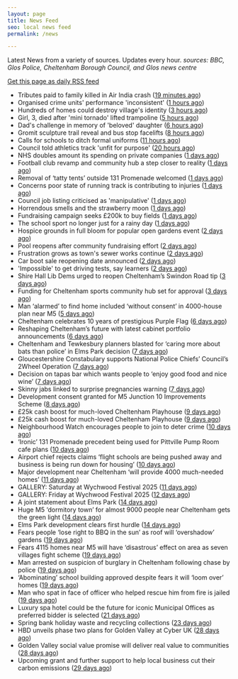 ```yaml
---
layout: page
title: News Feed
seo: local news feed
permalink: /news

---
```


Latest News from a variety of sources. Updates every hour.
_sources: BBC, Glos Police, Cheltenham Borough Council, and Glos news centre_

[Get this page as daily RSS feed](/daily.rss)

<!-- news_marker starts -->
- Tributes paid to family killed in Air India crash ([19 minutes ago](https://www.bbc.com/news/articles/cq69npp0l9no))
- Organised crime units' performance 'inconsistent' ([1 hours ago](https://www.bbc.com/news/articles/c8rezd6j42vo))
- Hundreds of homes could destroy village's identity ([3 hours ago](https://www.bbc.com/news/articles/cdj9vnpx82po))
- Girl, 3, died after 'mini tornado' lifted trampoline ([5 hours ago](https://www.bbc.com/news/articles/cx2j9p12m52o))
- Dad's challenge in memory of 'beloved' daughter ([6 hours ago](https://www.bbc.com/news/articles/c3e5qzklpzpo))
- Gromit sculpture trail reveal and bus stop facelifts ([8 hours ago](https://www.bbc.com/news/articles/c706p9w35xeo))
- Calls for schools to ditch formal uniforms ([11 hours ago](https://www.bbc.com/news/articles/c79eg0w59y8o))
- Council told athletics track 'unfit for purpose' ([20 hours ago](https://www.bbc.com/news/articles/cvg76n7dxn9o))
- NHS doubles amount its spending on private companies ([1 days ago](https://www.bbc.com/news/articles/cy0jzvxwr4xo))
- Football club revamp and community hub a step closer to reality ([1 days ago](https://gloucesternewscentre.co.uk/football-club-revamp-and-community-hub-a-step-closer-to-reality/))
- Removal of ‘tatty tents’ outside 131 Promenade welcomed ([1 days ago](https://gloucesternewscentre.co.uk/removal-of-tatty-tents-outside-131-promenade-welcomed/))
- Concerns poor state of running track is contributing to injuries ([1 days ago](https://gloucesternewscentre.co.uk/concerns-poor-state-of-running-track-is-contributing-to-injuries/))
- Council job listing criticised as 'manipulative' ([1 days ago](https://www.bbc.com/news/articles/c74qk45gxygo))
- Horrendous smells and the strawberry moon ([1 days ago](https://www.bbc.com/news/articles/c2lk8l1ypxko))
- Fundraising campaign seeks £200k to buy fields ([1 days ago](https://www.bbc.com/news/articles/c365lx9x187o))
- The school sport no longer just for a rainy day ([1 days ago](https://www.bbc.com/news/articles/clygej1emezo))
- Hospice grounds in full bloom for popular open gardens event ([2 days ago](https://gloucesternewscentre.co.uk/hospice-grounds-in-full-bloom-for-popular-open-gardens-event/))
- Pool reopens after community fundraising effort ([2 days ago](https://www.bbc.com/news/articles/cg5vl5zvp69o))
- Frustration grows as town's sewer works continue ([2 days ago](https://www.bbc.com/news/articles/c5yq58qpgd7o))
- Car boot sale reopening date announced ([2 days ago](https://www.bbc.com/news/articles/c3v54dgvq6go))
- 'Impossible' to get driving tests, say learners ([2 days ago](https://www.bbc.com/news/articles/c8jgndjnlmvo))
- Shire Hall Lib Dems urged to reopen Cheltenham’s Swindon Road tip ([3 days ago](https://gloucesternewscentre.co.uk/shire-hall-lib-dems-urged-to-reopen-cheltenhams-swindon-road-tip/))
- Funding for Cheltenham sports community hub set for approval ([3 days ago](https://gloucesternewscentre.co.uk/funding-for-cheltenham-sports-community-hub-set-for-approval/))
- Man ‘alarmed’ to find home included ‘without consent’ in 4000-house plan near M5 ([5 days ago](https://gloucesternewscentre.co.uk/man-alarmed-to-find-home-included-without-consent-in-4000-house-plan-near-m5/))
- Cheltenham celebrates 10 years of prestigious Purple Flag ([6 days ago](https://www.cheltenham.gov.uk/news/article/3019/cheltenham_celebrates_10_years_of_prestigious_purple_flag))
- Reshaping Cheltenham’s future with latest cabinet portfolio announcements ([6 days ago](https://www.cheltenham.gov.uk/news/article/3018/reshaping_cheltenhams_future_with_latest_cabinet_portfolio_announcements))
- Cheltenham and Tewkesbury planners blasted for ‘caring more about bats than police’ in Elms Park decision ([7 days ago](https://gloucesternewscentre.co.uk/cheltenham-and-tewkesbury-planners-blasted-for-caring-more-about-bats-than-police-in-elms-park-decision/))
- Gloucestershire Constabulary supports National Police Chiefs’ Council’s 2Wheel Operation ([7 days ago](https://gloucesternewscentre.co.uk/gloucestershire-constabulary-supports-national-police-chiefs-councils-2wheel-operation/))
- Decision on tapas bar which wants people to ‘enjoy good food and nice wine’ ([7 days ago](https://gloucesternewscentre.co.uk/decision-on-tapas-bar-which-wants-people-to-enjoy-good-food-and-nice-wine/))
- Skinny jabs linked to surprise pregnancies warning ([7 days ago](https://www.bbc.co.uk/sounds/play/p0lgh4cd))
- Development consent granted for M5 Junction 10 Improvements Scheme ([8 days ago](https://gloucesternewscentre.co.uk/development-consent-granted-for-m5-junction-10-improvements-scheme/))
- £25k cash boost for much-loved Cheltenham Playhouse ([9 days ago](https://gloucesternewscentre.co.uk/25k-cash-boost-for-much-loved-cheltenham-playhouse/))
- £25k cash boost for much-loved Cheltenham Playhouse ([9 days ago](https://www.cheltenham.gov.uk/news/article/3017/25k_cash_boost_for_much-loved_cheltenham_playhouse))
- Neighbourhood Watch encourages people to join to deter crime ([10 days ago](https://gloucesternewscentre.co.uk/neighbourhood-watch-encourages-people-to-join-to-deter-crime/))
- ‘Ironic’ 131 Promenade precedent being used for Pittville Pump Room cafe plans ([10 days ago](https://gloucesternewscentre.co.uk/ironic-131-promenade-precedent-being-used-for-pittville-pump-room-cafe-plans/))
- Airport chief rejects claims ‘flight schools are being pushed away and business is being run down for housing’ ([10 days ago](https://gloucesternewscentre.co.uk/airport-chief-rejects-claims-flight-schools-are-being-pushed-away-and-business-is-being-run-down-for-housing/))
- Major development near Cheltenham ‘will provide 4000 much-needed homes’ ([11 days ago](https://gloucesternewscentre.co.uk/major-development-near-cheltenham-will-provide-4000-much-needed-homes/))
- GALLERY: Saturday at Wychwood Festival 2025 ([11 days ago](https://gloucesternewscentre.co.uk/gallery-saturday-at-wychwood-festival-2025/))
- GALLERY: Friday at Wychwood Festival 2025 ([12 days ago](https://gloucesternewscentre.co.uk/gallery-friday-at-wychwood-festival-2025/))
- A joint statement about Elms Park ([14 days ago](https://www.cheltenham.gov.uk/news/article/3015/a_joint_statement_about_elms_park))
- Huge M5 ‘dormitory town’ for almost 9000 people near Cheltenham gets the green light ([14 days ago](https://gloucesternewscentre.co.uk/huge-m5-dormitory-town-for-almost-9000-people-near-cheltenham-gets-the-green-light/))
- Elms Park development clears first hurdle ([14 days ago](https://gloucesternewscentre.co.uk/elms-park-development-clears-first-hurdle/))
- Fears people ‘lose right to BBQ in the sun’ as roof will ‘overshadow’ gardens ([19 days ago](https://gloucesternewscentre.co.uk/fears-people-lose-right-to-bbq-in-the-sun-as-roof-will-overshadow-gardens/))
- Fears 4115 homes near M5 will have ‘disastrous’ effect on area as seven villages fight scheme ([19 days ago](https://gloucesternewscentre.co.uk/fears-4115-homes-near-m5-will-have-disastrous-effect-on-area-as-seven-villages-fight-scheme/))
- Man arrested on suspicion of burglary in Cheltenham following chase by police ([19 days ago](https://gloucesternewscentre.co.uk/man-arrested-on-suspicion-of-burglary-in-cheltenham-following-chase-by-police/))
- ‘Abominating’ school building approved despite fears it will ‘loom over’ homes ([19 days ago](https://gloucesternewscentre.co.uk/abominating-school-building-approved-despite-fears-it-will-loom-over-homes/))
- Man who spat in face of officer who helped rescue him from fire is jailed ([19 days ago](https://gloucesternewscentre.co.uk/man-who-spat-in-face-of-officer-who-helped-rescue-him-from-fire-is-jailed/))
- Luxury spa hotel could be the future for iconic Municipal Offices as preferred bidder is selected ([21 days ago](https://www.cheltenham.gov.uk/news/article/3014/luxury_spa_hotel_could_be_the_future_for_iconic_municipal_offices_as_preferred_bidder_is_selected))
- Spring bank holiday waste and recycling collections ([23 days ago](https://www.cheltenham.gov.uk/news/article/3013/spring_bank_holiday_waste_and_recycling_collections))
- HBD unveils phase two plans for Golden Valley at Cyber UK ([28 days ago](https://www.cheltenham.gov.uk/news/article/3012/hbd_unveils_phase_two_plans_for_golden_valley_at_cyber_uk))
- Golden Valley social value promise will deliver real value to communities ([28 days ago](https://www.cheltenham.gov.uk/news/article/3011/golden_valley_social_value_promise_will_deliver_real_value_to_communities))
- Upcoming grant and further support to help local business cut their carbon emissions ([29 days ago](https://www.cheltenham.gov.uk/news/article/3010/upcoming_grant_and_further_support_to_help_local_business_cut_their_carbon_emissions))

<!-- news_marker ends -->
